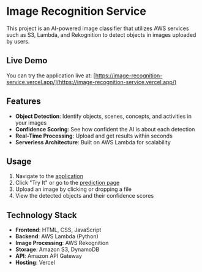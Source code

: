 # Image Recognition Service

This project is an AI-powered image classifier that utilizes AWS services such as S3, Lambda, and Rekognition to detect objects in images uploaded by users.

## Live Demo

You can try the application live at:
[https://image-recognition-service.vercel.app/](https://image-recognition-service.vercel.app/)

## Features

- **Object Detection**: Identify objects, scenes, concepts, and activities in your images
- **Confidence Scoring**: See how confident the AI is about each detection
- **Real-Time Processing**: Upload and get results within seconds
- **Serverless Architecture**: Built on AWS Lambda for scalability

## Usage

1. Navigate to the [application](https://image-recognition-service.vercel.app/)
2. Click "Try It" or go to the [prediction page](https://image-recognition-service.vercel.app/prediction.html)
3. Upload an image by clicking or dropping a file
4. View the detected objects and their confidence scores

## Technology Stack

- **Frontend**: HTML, CSS, JavaScript
- **Backend**: AWS Lambda (Python)
- **Image Processing**: AWS Rekognition
- **Storage**: Amazon S3, DynamoDB
- **API**: Amazon API Gateway
- **Hosting**: Vercel
